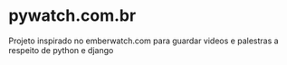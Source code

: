 pywatch.com.br
==============

Projeto inspirado no emberwatch.com para guardar videos e palestras a respeito de python e django
